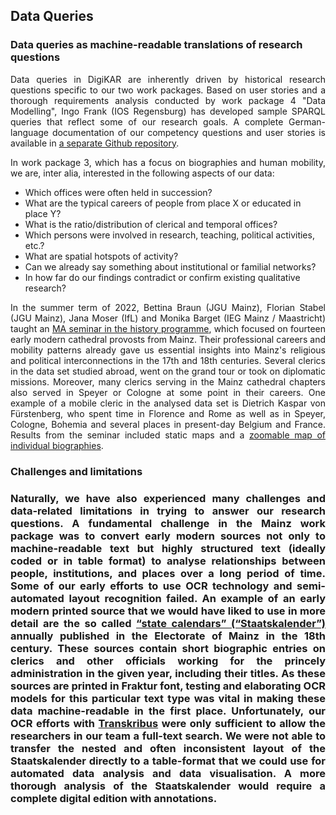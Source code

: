 <h2>Data Queries</h2>

<h3>Data queries as machine-readable translations of research questions</h3>

<p align="justify">Data queries in DigiKAR are inherently driven by historical research questions specific to our two work packages. Based on user stories and a thorough requirements analysis conducted by work package 4 "Data Modelling", Ingo Frank (IOS Regensburg) has developed sample SPARQL queries that reflect some of our research goals. A complete German-language documentation of our competency questions and user stories is available in <a href="https://ieg-dhr.github.io/DigiKAR-Competency-Questions/">a separate Github repository</a>.</p>

<p align="justify">In work package 3, which has a focus on biographies and human mobility, we are, inter alia, interested in the following aspects of our data:

<ul>
    <li>Which offices were often held in succession?</li>
    <li>What are the typical careers of people from place X or educated in place Y?</li>
    <li>What is the ratio/distribution of clerical and temporal offices?</li>
    <li>Which persons were involved in research, teaching, political activities, etc.?</li>
    <li>What are spatial hotspots of activity?</li>
    <li>Can we already say something about institutional or familial networks?</li>
    <li>In how far do our findings contradict or confirm existing qualitative research?</li>
</ul>

<p align="justify">In the summer term of 2022, Bettina Braun (JGU Mainz), Florian Stabel (JGU Mainz), Jana Moser (IfL) and Monika Barget (IEG Mainz / Maastricht) taught an <a href="http://clerical-mobility.ieg-mainz.de/">MA seminar in the history programme</a>, which focused on fourteen early modern cathedral provosts from Mainz. Their professional careers and mobility patterns already gave us essential insights into Mainz's religious and political interconnections in the 17th and 18th centuries. Several clerics in the data set studied abroad, went on the grand tour or took on diplomatic missions. Moreover, many clerics serving in the Mainz cathedral chapters also served in Speyer or Cologne at some point in their careers. One example of a mobile cleric in the analysed data set is Dietrich Kaspar von Fürstenberg, who spent time in Florence and Rome as well as in Speyer, Cologne, Bohemia and several places in present-day Belgium and France. Results from the seminar included static maps and a <a href="http://clerical-mobility.ieg-mainz.de/qgis2web_Domherren_v3/#4/51.08/2.07">zoomable map of individual biographies</a>.</p>

<h3>Challenges and limitations<h3>

<p align="justify">Naturally, we have also experienced many challenges and data-related limitations in trying to answer our research questions. A fundamental challenge in the Mainz work package was to convert early modern sources not only to machine-readable text but highly structured text (ideally coded or in table format) to analyse relationships between people, institutions, and places over a long period of time. Some of our early efforts to use OCR technology and semi-automated layout recognition failed. An example of an early modern printed source that we would have liked to use in more detail are the so called <a href="https://www.dilibri.de/nav/classification/1419790">“state calendars” (“Staatskalender”)</a> annually published in the Electorate of Mainz in the 18th century. These sources contain short biographic entries on clerics and other officials working for the princely administration in the given year, including their titles. As these sources are printed in Fraktur font, testing and elaborating OCR models for this particular text type was vital in making these data machine-readable in the first place. Unfortunately, our OCR efforts with <a href="https://readcoop.eu/transkribus/">Transkribus</a> were only sufficient to allow the researchers in our team a full-text search. We were not able to transfer the nested and often inconsistent layout of the Staatskalender directly to a table-format that we could use for automated data analysis and data visualisation. A more thorough analysis of the Staatskalender would require a complete digital edition with annotations.</p>
